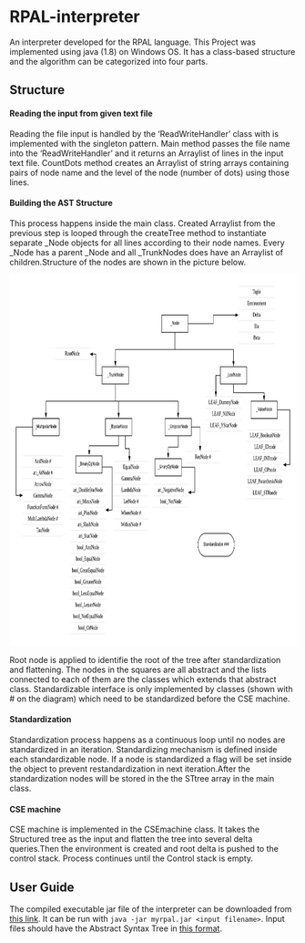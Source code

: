 # RPAL-interpreter
An interpreter developed for the RPAL language.
This Project was implemented using java (1.8) on Windows OS. It has a class-based structure and the algorithm can be categorized into four parts.

## Structure

#### Reading the input from given text file
Reading the file input is handled by the ‘ReadWriteHandler’ class with is implemented with the singleton pattern. Main method passes the file name into the ‘ReadWriteHandler’ and it returns an Arraylist of lines in the input text file. CountDots method creates an Arraylist of string arrays containing pairs of node name and the level of the node (number of dots) using those lines.
#### Building the AST Structure
This process happens inside the main class. Created Arraylist from the previous step is looped through the createTree method to instantiate separate _Node objects for all lines according to their node names. Every _Node has a parent _Node and all _TrunkNodes does have an Arraylist of children.Structure of the nodes are shown in the picture below.

<img src="https://github.com/chamikaCN/RPAL-interpreter/blob/master/RPAL%20class%20diagram.png" alt="Image Target]" height="650px">  

Root node is applied to identifie the root of the tree after standardization and flattening. The nodes in the squares are all abstract and the lists connected to each of them are the classes which extends that abstract class. Standardizable interface is only implemented by classes (shown with # on the diagram) which need to be standardized before the CSE machine.
#### Standardization
Standardization process happens as a continuous loop until no nodes are standardized in an iteration. Standardizing mechanism is defined inside each standardizable node. If a node is standardized a flag will be set inside the object to prevent restandardization in next iteration.After the standardization nodes will be stored in the the STtree array in the main class.
#### CSE machine
CSE machine is implemented in the CSEmachine class. It takes the Structured tree as the input and flatten the tree into several delta queries.Then the environment is created and root delta is pushed to the control stack. Process continues until the Control stack is empty.

## User Guide

The compiled executable jar file of the interpreter can be downloaded from [this link](https://drive.google.com/file/d/1pictHnjrnRrE_WoFkVsmcRoOzAQChMyG/view?usp=sharing).
It can be run with 
`java -jar myrpal.jar <input filename>`.
Input files should have the Abstract Syntax Tree in [this format](https://drive.google.com/file/d/1HyYsgZSzesI4MevqeHNRYiyYw_283Cu3/view?usp=sharing).
